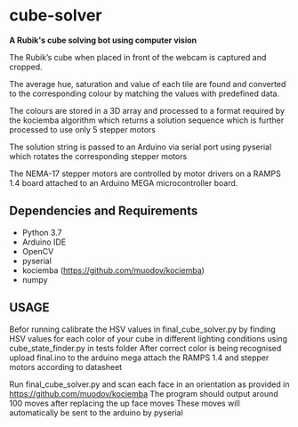 # cube-solver
**A Rubik's cube solving bot using computer vision**

The Rubik’s cube when placed in front of the webcam is captured and cropped.

The average hue, saturation and value of each tile are found and converted to the corresponding colour by matching the values with predefined data.

The colours are stored in a 3D array and processed to a format required by the kociemba algorithm which returns a solution sequence which is further processed to use only 5 stepper motors

The solution string is passed to an Arduino via serial port using pyserial which rotates the corresponding stepper motors

The NEMA-17 stepper motors are controlled by motor drivers on a RAMPS 1.4 board attached to an Arduino MEGA microcontroller board.
## Dependencies and Requirements
- Python 3.7
- Arduino IDE
- OpenCV
- pyserial
- kociemba (https://github.com/muodov/kociemba)
- numpy

## USAGE
Befor running calibrate the HSV values in final_cube_solver.py by finding HSV values for each color of your cube in different lighting conditions using cube_state_finder.py in tests folder
After correct color is being recognised upload final.ino to the arduino mega attach the RAMPS 1.4 and stepper motors according to datasheet

Run final_cube_solver.py and scan each face in an orientation as provided in https://github.com/muodov/kociemba
The program should output around 100 moves after replacing the up face moves
These moves will automatically be sent to the arduino by pyserial
